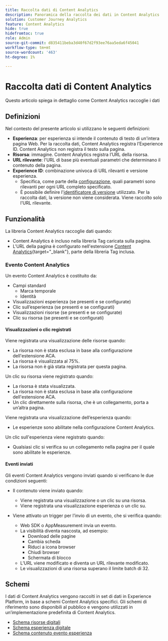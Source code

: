 ```yaml
---
title: Raccolta dati di Content Analytics
description: Panoramica della raccolta dei dati in Content Analytics
solution: Customer Journey Analytics
feature: Content Analytics
hide: true
hidefromtoc: true
role: Admin
source-git-commit: d835411beba3d40f67d2f93ee76aa5eda6f45041
workflow-type: tm+mt
source-wordcount: '463'
ht-degree: 1%

---
```



# Raccolta dati di Content Analytics

Questo articolo spiega in dettaglio come Content Analytics raccoglie i dati


## Definizioni

Nel contesto del presente articolo si utilizzano le seguenti definizioni:

* **Esperienza**: per esperienza si intende il contenuto di testo di un&#39;intera pagina Web. Per la raccolta dati, Content Analytics registra l’Experience ID. Content Analytics non registra il testo sulla pagina.
* **Risorsa**: immagine. Content Analytics registra l’URL della risorsa.
* **URL rilevante**: l&#39;URL di base più eventuali parametri che determinano il contenuto della pagina.
* **Experience ID**: combinazione univoca di URL rilevanti e versione esperienza.
   * Specifica, come parte della [configurazione](configuration.md), quali parametri sono rilevanti per ogni URL completo specificato.
   * È possibile definire l&#39;[identificatore di versione](manual.md#versioning) utilizzato. Per la raccolta dati, la versione non viene considerata. Viene raccolto solo l’URL rilevante.

## Funzionalità

La libreria Content Analytics raccoglie dati quando:

* Content Analytics è incluso nella libreria Tag caricata sulla pagina.
* L&#39;URL della pagina è configurato nell&#39;estensione [Content Analytics](https://experienceleague.adobe.com/en/docs/experience-platform/tags/extensions/client/content-analytics/overview){target="_blank"}, parte della libreria Tag inclusa.


### Evento Content Analytics

Un evento Content Analytics è costituito da:

* Campi standard
   * Marca temporale
   * Identità
* Visualizzazioni esperienza (se presenti e se configurate)
* Clic sull’esperienza (se presenti e se configurati)
* Visualizzazioni risorse (se presenti e se configurate)
* Clic su risorsa (se presenti e se configurati)

#### Visualizzazioni o clic registrati

Viene registrata una visualizzazione delle risorse quando:

* La risorsa non è stata esclusa in base alla configurazione dell&#39;estensione ACA.
* La risorsa è visualizzata al 75%.
* La risorsa non è già stata registrata per questa pagina.

Un clic su risorsa viene registrato quando:

* La risorsa è stata visualizzata.
* La risorsa non è stata esclusa in base alla configurazione dell&#39;estensione ACA.
* Un clic direttamente sulla risorsa, che è un collegamento, porta a un’altra pagina.

Viene registrata una visualizzazione dell’esperienza quando:

* Le esperienze sono abilitate nella configurazione Content Analytics.

Un clic sull&#39;esperienza viene registrato quando:

* Qualsiasi clic si verifica su un collegamento nella pagina per il quale sono abilitate le esperienze.


#### Eventi inviati

Gli eventi Content Analytics vengono inviati quando si verificano le due condizioni seguenti:

* Il contenuto viene inviato quando:

   * Viene registrata una visualizzazione o un clic su una risorsa.
   * Viene registrata una visualizzazione esperienza o un clic su.

* Viene attivato un trigger per l’invio di un evento, che si verifica quando:

   * Web SDK o AppMeasurement invia un evento.
   * La visibilità diventa nascosta, ad esempio:
      * Download delle pagine
      * Cambia scheda
      * Riduci a icona browser
      * Chiudi browser
      * Schermata di blocco
   * L’URL viene modificato e diventa un URL rilevante modificato.
   * Le visualizzazioni di una risorsa superano il limite batch di 32.


## Schemi

I dati di Content Analytics vengono raccolti in set di dati in Experience Platform, in base a schemi Content Analytics specifici. Gli schemi di riferimento sono disponibili al pubblico e vengono utilizzati in un’implementazione predefinita di Content Analytics.

* [Schema risorse digitali](https://github.com/adobe/xdm/blob/master/components/classes/digital-asset.schema.json)
* [Schema esperienza digitale](https://github.com/adobe/xdm/blob/master/components/classes/digital-experience.schema.json)
* [Schema contenuto evento esperienza](https://github.com/adobe/xdm/blob/master/components/fieldgroups/experience-event/experienceevent-content.schema.json)
